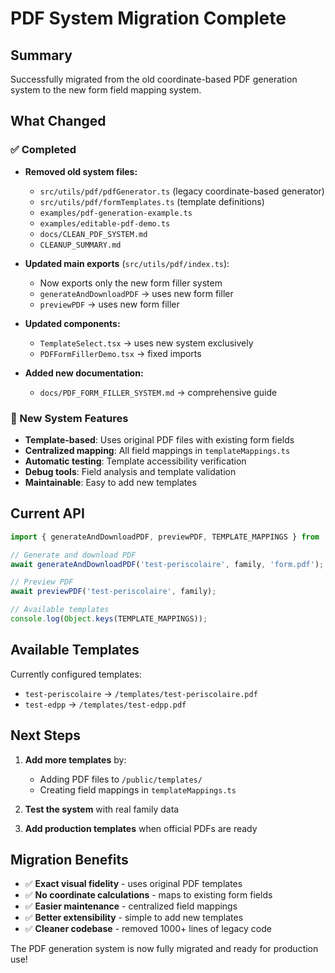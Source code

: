 # PDF System Migration Complete

## Summary

Successfully migrated from the old coordinate-based PDF generation system to the new form field mapping system.

## What Changed

### ✅ Completed
- **Removed old system files:**
  - `src/utils/pdf/pdfGenerator.ts` (legacy coordinate-based generator)
  - `src/utils/pdf/formTemplates.ts` (template definitions)
  - `examples/pdf-generation-example.ts` 
  - `examples/editable-pdf-demo.ts`
  - `docs/CLEAN_PDF_SYSTEM.md`
  - `CLEANUP_SUMMARY.md`

- **Updated main exports** (`src/utils/pdf/index.ts`):
  - Now exports only the new form filler system
  - `generateAndDownloadPDF` → uses new form filler
  - `previewPDF` → uses new form filler

- **Updated components:**
  - `TemplateSelect.tsx` → uses new system exclusively
  - `PDFFormFillerDemo.tsx` → fixed imports

- **Added new documentation:**
  - `docs/PDF_FORM_FILLER_SYSTEM.md` → comprehensive guide

### 🔧 New System Features
- **Template-based**: Uses original PDF files with existing form fields
- **Centralized mapping**: All field mappings in `templateMappings.ts`
- **Automatic testing**: Template accessibility verification
- **Debug tools**: Field analysis and template validation
- **Maintainable**: Easy to add new templates

## Current API

```typescript
import { generateAndDownloadPDF, previewPDF, TEMPLATE_MAPPINGS } from '../../utils/pdf';

// Generate and download PDF
await generateAndDownloadPDF('test-periscolaire', family, 'form.pdf');

// Preview PDF
await previewPDF('test-periscolaire', family);

// Available templates
console.log(Object.keys(TEMPLATE_MAPPINGS));
```

## Available Templates

Currently configured templates:
- `test-periscolaire` → `/templates/test-periscolaire.pdf`
- `test-edpp` → `/templates/test-edpp.pdf`

## Next Steps

1. **Add more templates** by:
   - Adding PDF files to `/public/templates/`
   - Creating field mappings in `templateMappings.ts`
   
2. **Test the system** with real family data

3. **Add production templates** when official PDFs are ready

## Migration Benefits

- ✅ **Exact visual fidelity** - uses original PDF templates
- ✅ **No coordinate calculations** - maps to existing form fields
- ✅ **Easier maintenance** - centralized field mappings
- ✅ **Better extensibility** - simple to add new templates
- ✅ **Cleaner codebase** - removed 1000+ lines of legacy code

The PDF generation system is now fully migrated and ready for production use!
